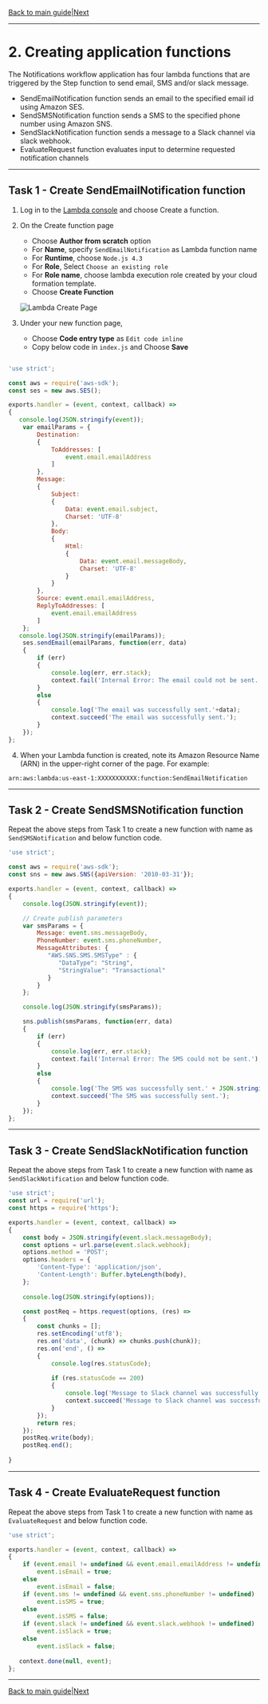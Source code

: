 [Back to main guide](../README.md)|[Next](create-state-machine.md)

___

# 2. Creating application functions
The Notifications workflow application has four lambda functions that are triggered by the Step function to send email, SMS and/or slack message. 
-	SendEmailNotification function sends an email to the specified email id using Amazon SES.
-	SendSMSNotification function sends a SMS to the specified phone number using Amazon SNS.	
- 	SendSlackNotification function sends a message to a Slack channel via slack webhook.
-   EvaluateRequest function evaluates input to determine requested notification channels
___

## Task 1 - Create SendEmailNotification function

1.	Log in to the [Lambda console](https://console.aws.amazon.com/lambda/home) and choose Create a function.
2.	On the Create function page 
	- Choose **Author from scratch** option
	- For **Name**, specify `SendEmailNotification` as Lambda function name
	- For **Runtime**, choose `Node.js 4.3`
	- For **Role**, Select `Choose an existing role` 
	- For **Role name**, choose lambda execution role created by your cloud formation template.
	- Choose **Create Function**

	![Lambda Create Page](images/create-lambda.png)

3.	Under your new function page, 
	- Choose **Code entry type** as `Edit code inline`
	- Copy below code in `index.js` and Choose **Save**

```JavaScript

'use strict';

const aws = require('aws-sdk');
const ses = new aws.SES(); 

exports.handler = (event, context, callback) => 
{
   console.log(JSON.stringify(event));
    var emailParams = {
        Destination:
        {
            ToAddresses: [
                event.email.emailAddress
            ]
        },
        Message:
        {
            Subject:
            {
                Data: event.email.subject,
                Charset: 'UTF-8'
            },
            Body:
            {
                Html:
                {
                    Data: event.email.messageBody,
                    Charset: 'UTF-8'
                }
            }
        },
        Source: event.email.emailAddress,
        ReplyToAddresses: [
            event.email.emailAddress
        ]
    };
   console.log(JSON.stringify(emailParams));
    ses.sendEmail(emailParams, function(err, data)
    {
        if (err)
        {
            console.log(err, err.stack);
            context.fail('Internal Error: The email could not be sent.');
        }
        else
        {
            console.log('The email was successfully sent.'+data);
            context.succeed('The email was successfully sent.');
        }
    });
};

```
4. When your Lambda function is created, note its Amazon Resource Name (ARN) in the upper-right corner of the page. For example:
```
arn:aws:lambda:us-east-1:XXXXXXXXXXX:function:SendEmailNotification
```
___

## Task 2 - Create SendSMSNotification function

Repeat the above steps from Task 1 to create a new function with name as `SendSMSNotification` and below function code. 

```JavaScript
'use strict';

const aws = require('aws-sdk');
const sns = new aws.SNS({apiVersion: '2010-03-31'});

exports.handler = (event, context, callback) =>
{
    console.log(JSON.stringify(event));

    // Create publish parameters
    var smsParams = {
        Message: event.sms.messageBody,
        PhoneNumber: event.sms.phoneNumber,
        MessageAttributes: {
           "AWS.SNS.SMS.SMSType" : {
              "DataType": "String",
              "StringValue": "Transactional"
           }
        }
    };

    console.log(JSON.stringify(smsParams));

    sns.publish(smsParams, function(err, data)
    {
        if (err)
        {
            console.log(err, err.stack);
            context.fail('Internal Error: The SMS could not be sent.');
        }
        else
        {
            console.log('The SMS was successfully sent.' + JSON.stringify(data));
            context.succeed('The SMS was successfully sent.');
        }
    });
};

```
___

## Task 3 - Create SendSlackNotification function

Repeat the above steps from Task 1 to create a new function with name as `SendSlackNotification` and below function code. 

```JavaScript
'use strict';
const url = require('url');
const https = require('https');

exports.handler = (event, context, callback) =>
{
    const body = JSON.stringify(event.slack.messageBody);
    const options = url.parse(event.slack.webhook);
    options.method = 'POST';
    options.headers = {
        'Content-Type': 'application/json',
        'Content-Length': Buffer.byteLength(body),
    };
    
    console.log(JSON.stringify(options));

    const postReq = https.request(options, (res) =>
    {
        const chunks = [];
        res.setEncoding('utf8');
        res.on('data', (chunk) => chunks.push(chunk));
        res.on('end', () =>
        {
            console.log(res.statusCode);
            
            if (res.statusCode == 200)
            {
                console.log('Message to Slack channel was successfully sent.' );
                context.succeed('Message to Slack channel was successfully sent.');
            }
        });
        return res;
    });
    postReq.write(body);
    postReq.end();
    
}
```
___

## Task 4 - Create EvaluateRequest function

Repeat the above steps from Task 1 to create a new function with name as `EvaluateRequest` and below function code. 

```JavaScript
'use strict';

exports.handler = (event, context, callback) =>
{
    if (event.email != undefined && event.email.emailAddress != undefined)
        event.isEmail = true;
    else
        event.isEmail = false;
    if (event.sms != undefined && event.sms.phoneNumber != undefined)
        event.isSMS = true;
    else
        event.isSMS = false;
    if (event.slack != undefined && event.slack.webhook != undefined)
        event.isSlack = true;
    else
        event.isSlack = false;
        
   context.done(null, event);
};
```
___
[Back to main guide](../README.md)|[Next](create-state-machine.md)